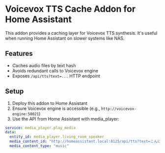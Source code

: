 # Voicevox TTS Cache Addon for Home Assistant

This addon provides a caching layer for Voicevox TTS synthesis.
It's useful when running Home Assistant on slower systems like NAS.

## Features

- Caches audio files by text hash
- Avoids redundant calls to Voicevox engine
- Exposes `/api/tts?text=...` HTTP endpoint

## Setup

1. Deploy this addon to Home Assistant
2. Ensure Voicevox engine is accessible (e.g., `http://voicevox-engine:50021`)
3. Use the API from Home Assistant with media_player:

```yaml
service: media_player.play_media
data:
  entity_id: media_player.living_room_speaker
  media_content_id: "http://homeassistant.local:8125/api/tts?text=こんにちは"
  media_content_type: "music"
